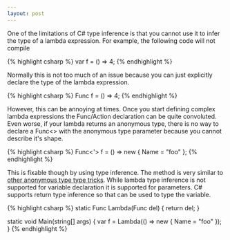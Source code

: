 ```yaml
---
layout: post
---
```

One of the limitations of C# type inference is that you cannot use it to infer the type of a lambda expression.  For example, the following code will not compile

{% highlight csharp %}
var f = () => 4;
{% endhighlight %}

Normally this is not too much of an issue because you can just explicitly declare the type of the lambda expression.

{% highlight csharp %}
Func<int> f = () => 4;
{% endhighlight %}

However, this can be annoying at times.  Once you start defining complex lambda expressions the Func/Action declaration can be quite convoluted.  Even worse, if your lambda returns an anonymous type, there is no way to declare a Func<> with the anonymous type parameter because you cannot describe it's shape.

{% highlight csharp %}
Func<'> f = () => new { Name = "foo" };
{% endhighlight %}

This is fixable though by using type inference.  The method is very similar to [other anonymous type type tricks](http://blogs.msdn.com/jaredpar/archive/2007/10/01/casting-to-an-anonymous-type.aspx).  While lambda type inference is not supported for variable declaration it is supported for parameters.  C# supports return type inference so that can be used to type the variable.

{% highlight csharp %}
static Func<T> Lambda<T>(Func<T> del)
{
    return del;
}

static void Main(string[] args)
{
    var f = Lambda(() => new { Name = "foo" });
}
{% endhighlight %}

